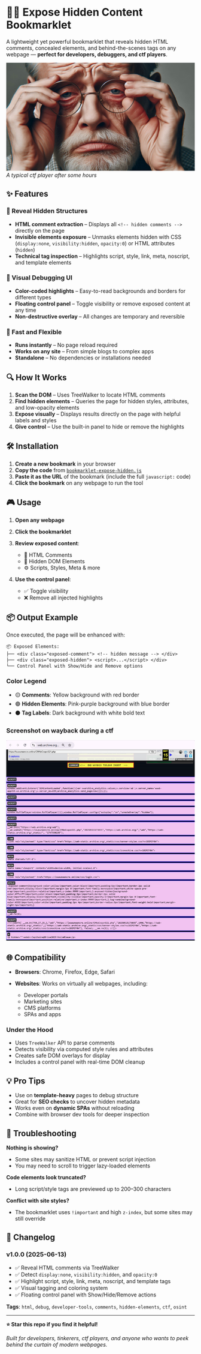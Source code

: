 # 🕵️‍♂️ Expose Hidden Content Bookmarklet

A lightweight yet powerful bookmarklet that reveals hidden HTML comments, concealed elements, and behind-the-scenes tags on any webpage — **perfect for developers, debuggers, and ctf players**.

![A typical ctf Osint player](/assets/images/hidden-tired.jpeg)
  _A typical ctf player after some hours_

## ✨ Features

### 🧱 Reveal Hidden Structures

* **HTML comment extraction** – Displays all `<!-- hidden comments -->` directly on the page
* **Invisible elements exposure** – Unmasks elements hidden with CSS (`display:none`, `visibility:hidden`, `opacity:0`) or HTML attributes (`hidden`)
* **Technical tag inspection** – Highlights script, style, link, meta, noscript, and template elements

### 🎨 Visual Debugging UI

* **Color-coded highlights** – Easy-to-read backgrounds and borders for different types
* **Floating control panel** – Toggle visibility or remove exposed content at any time
* **Non-destructive overlay** – All changes are temporary and reversible

### 🚀 Fast and Flexible

* **Runs instantly** – No page reload required
* **Works on any site** – From simple blogs to complex apps
* **Standalone** – No dependencies or installations needed

## 🔍 How It Works

1. **Scan the DOM** – Uses TreeWalker to locate HTML comments
2. **Find hidden elements** – Queries the page for hidden styles, attributes, and low-opacity elements
3. **Expose visually** – Displays results directly on the page with helpful labels and styles
4. **Give control** – Use the built-in panel to hide or remove the highlights

## 🛠️ Installation

1. **Create a new bookmark** in your browser
2. **Copy the code** from [`bookmarklet-expose-hidden.js`](bookmarklet-expose-hidden.js)
3. **Paste it as the URL** of the bookmark (include the full `javascript:` code)
4. **Click the bookmark** on any webpage to run the tool

## 🎮 Usage

1. **Open any webpage**
2. **Click the bookmarklet**
3. **Review exposed content**:

   * 📝 HTML Comments
   * 👻 Hidden DOM Elements
   * ⚙️ Scripts, Styles, Meta & more
4. **Use the control panel**:

   * ✅ Toggle visibility
   * ❌ Remove all injected highlights

## 📦 Output Example

Once executed, the page will be enhanced with:

```
📦 Exposed Elements:
├── <div class="exposed-comment"> <!-- hidden message --> </div>
├── <div class="exposed-hidden"> <script>...</script> </div>
└── Control Panel with Show/Hide and Remove options
```

### Color Legend

* 🟡 **Comments**: Yellow background with red border
* 🟣 **Hidden Elements**: Pink-purple background with blue border
* ⚫ **Tag Labels**: Dark background with white bold text

### Screenshot on wayback during a ctf

![A typical ctf Osint player](/assets/screenshots/hidden-on-wayback.jpg)


## 🌐 Compatibility

* **Browsers**: Chrome, Firefox, Edge, Safari
* **Websites**: Works on virtually all webpages, including:

  * Developer portals
  * Marketing sites
  * CMS platforms
  * SPAs and apps

### Under the Hood

* Uses `TreeWalker` API to parse comments
* Detects visibility via computed style rules and attributes
* Creates safe DOM overlays for display
* Includes a control panel with real-time DOM cleanup

## 💡 Pro Tips

* Use on **template-heavy** pages to debug structure
* Great for **SEO checks** to uncover hidden metadata
* Works even on **dynamic SPAs** without reloading
* Combine with browser dev tools for deeper inspection

## 🐛 Troubleshooting

**Nothing is showing?**

* Some sites may sanitize HTML or prevent script injection
* You may need to scroll to trigger lazy-loaded elements

**Code elements look truncated?**

* Long script/style tags are previewed up to 200–300 characters

**Conflict with site styles?**

* The bookmarklet uses `!important` and high `z-index`, but some sites may still override

## 🔄 Changelog

### v1.0.0 (2025-06-13)

* ✅ Reveal HTML comments via TreeWalker
* ✅ Detect `display:none`, `visibility:hidden`, and `opacity:0`
* ✅ Highlight script, style, link, meta, noscript, and template tags
* ✅ Visual tagging and coloring system
* ✅ Floating control panel with Show/Hide/Remove actions


**Tags**: `html`, `debug`, `developer-tools`, `comments`, `hidden-elements`, `ctf`, `osint`

---

**⭐ Star this repo if you find it helpful!**

*Built for developers, tinkerers, ctf players, and anyone who wants to peek behind the curtain of modern webpages.*
